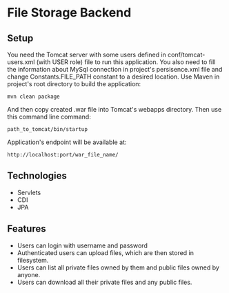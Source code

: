 # File Storage Backend

## Setup
You need the Tomcat server with some users defined in conf/tomcat-users.xml (with USER role) file to run this application. You also need to fill the information about 
MySql connection in project's persisence.xml file and change Constants.FILE_PATH constant to a desired location.
Use Maven in project's root directory to build the application:
```
mvn clean package
```
And then copy created .war file into Tomcat's webapps directory. Then use this command line command:
```
path_to_tomcat/bin/startup
```
Application's endpoint will be available at:
```
http://localhost:port/war_file_name/
```

## Technologies
* Servlets
* CDI
* JPA

## Features
* Users can login with username and password
* Authenticated users can upload files, which are then stored in filesystem.
* Users can list all private files owned by them and public files owned by anyone.
* Users can download all their private files and any public files. 
